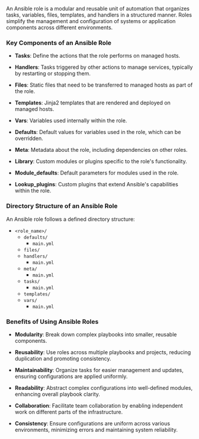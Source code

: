 An Ansible role is a modular and reusable unit of automation that organizes tasks, variables, files, templates, and handlers in a structured manner. Roles simplify the management and configuration of systems or application components across different environments.

### Key Components of an Ansible Role

- **Tasks**: Define the actions that the role performs on managed hosts.
   
- **Handlers**: Tasks triggered by other actions to manage services, typically by restarting or stopping them.

- **Files**: Static files that need to be transferred to managed hosts as part of the role.

- **Templates**: Jinja2 templates that are rendered and deployed on managed hosts.

- **Vars**: Variables used internally within the role.

- **Defaults**: Default values for variables used in the role, which can be overridden.

- **Meta**: Metadata about the role, including dependencies on other roles.

- **Library**: Custom modules or plugins specific to the role's functionality.

- **Module_defaults**: Default parameters for modules used in the role.

- **Lookup_plugins**: Custom plugins that extend Ansible's capabilities within the role.

### Directory Structure of an Ansible Role

An Ansible role follows a defined directory structure:

- `<role_name>/`
  - `defaults/`
    - `main.yml`
  - `files/`
  - `handlers/`
    - `main.yml`
  - `meta/`
    - `main.yml`
  - `tasks/`
    - `main.yml`
  - `templates/`
  - `vars/`
    - `main.yml`

### Benefits of Using Ansible Roles

- **Modularity**: Break down complex playbooks into smaller, reusable components.
  
- **Reusability**: Use roles across multiple playbooks and projects, reducing duplication and promoting consistency.
  
- **Maintainability**: Organize tasks for easier management and updates, ensuring configurations are applied uniformly.

- **Readability**: Abstract complex configurations into well-defined modules, enhancing overall playbook clarity.

- **Collaboration**: Facilitate team collaboration by enabling independent work on different parts of the infrastructure.

- **Consistency**: Ensure configurations are uniform across various environments, minimizing errors and maintaining system reliability.
